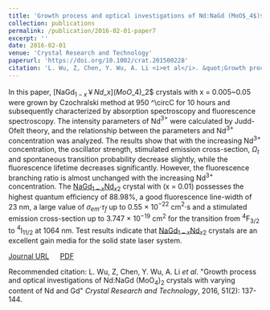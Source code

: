 ```yaml
---
title: 'Growth process and optical investigations of Nd:NaGd (MoO$_4$)$_2$ crystals with varying content of Nd and Gd'
collection: publications
permalink: /publication/2016-02-01-paper7
excerpt: ''
date: 2016-02-01
venue: 'Crystal Research and Technology'
paperurl: 'https://doi.org/10.1002/crat.201500228'
citation: 'L. Wu, Z, Chen, Y. Wu, A. Li <i>et al</i>. &quot;Growth process and optical investigations of Nd:NaGd (MoO$_4$)$_2$ crystals with varying content of Nd and Gd&quot; <i>Crystal Research and Technology</i>, 2016, 51(2): 137-144.'
---
```

In this paper, [NaGd$_{1-x}￥Nd$_x$](MoO$_4$)$_2$ crystals with x = 0.005~0.05 were grown by Czochralski method at 950 ^\circC for 10 hours and subsequently characterized by absorption spectroscopy and fluorescence spectroscopy. The intensity parameters of Nd$^{3+}$ were calculated by Judd-Ofelt theory, and the relationship between the parameters and Nd$^{3+}$ concentration was analyzed. The results show that with the increasing Nd$^{3+}$ concentration, the oscillator strength, stimulated emission cross-section, $\Omega$$_t$ and spontaneous transition probability decrease slightly, while the fluorescence lifetime decreases significantly. However, the fluorescence branching ratio is almost unchanged with the increasing Nd$^{3+}$ concentration. The [NaGd$_{1-x}$Nd$_x$](MoO$_4$)$_2$ crystal with (x = 0.01) possesses the highest quantum efficiency of 88.98%, a good fluorescence line-width of 23 nm, a large value of $\sigma$$_{em}$·$\tau$$_f$ up to 0.55 × 10$^{-22}$ cm$^2$·s and a stimulated emission cross-section up to 3.747 × 10$^{-19}$ cm$^2$ for the transition from $^4$F$_{3/2}$ to $^4$I$_{11/2}$ at 1064 nm. Test results indicate that [NaGd$_{1-x}$Nd$_x$](MoO$_4$)$_2$ crystals are an excellent gain media for the solid state laser system.

[Journal URL](https://doi.org/10.1002/crat.201500228) &emsp; [PDF]()

Recommended citation: L. Wu, Z, Chen, Y. Wu, A. Li <i>et al</i>. &quot;Growth process and optical investigations of Nd:NaGd (MoO$_4$)$_2$ crystals with varying content of Nd and Gd&quot; <i>Crystal Research and Technology</i>, 2016, 51(2): 137-144.